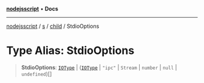 [**nodejsscript**](../../../../../README.md) • **Docs**

***

[nodejsscript](../../../../../README.md) / [s](../../../README.md) / [child](../README.md) / StdioOptions

# Type Alias: StdioOptions

> **StdioOptions**: [`IOType`](IOType.md) \| ([`IOType`](IOType.md) \| `"ipc"` \| `Stream` \| `number` \| `null` \| `undefined`)[]
